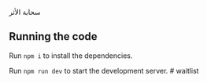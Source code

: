 

سحابة الأثر 
  ## Running the code

  Run `npm i` to install the dependencies.

  Run `npm run dev` to start the development server.
  #   w a i t l i s t 
 
 
